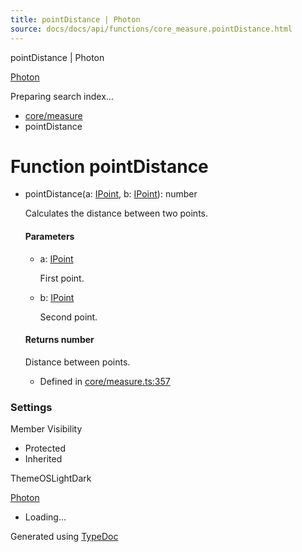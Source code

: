 ```yaml
---
title: pointDistance | Photon
source: docs/docs/api/functions/core_measure.pointDistance.html
---
```


pointDistance | Photon

[Photon](../index.md)




Preparing search index...

* [core/measure](../modules/core_measure.md)
* pointDistance

# Function pointDistance

* pointDistance(a: [IPoint](../interfaces/core_schema.IPoint.md), b: [IPoint](../interfaces/core_schema.IPoint.md)): number

  Calculates the distance between two points.

  #### Parameters

  + a: [IPoint](../interfaces/core_schema.IPoint.md)

    First point.
  + b: [IPoint](../interfaces/core_schema.IPoint.md)

    Second point.

  #### Returns number

  Distance between points.

  + Defined in [core/measure.ts:357](https://github.com/mwhite454/photon/blob/main/packages/photon/src/core/measure.ts#L357)

### Settings

Member Visibility

* Protected
* Inherited

ThemeOSLightDark

[Photon](../index.md)

* Loading...

Generated using [TypeDoc](https://typedoc.org/)
